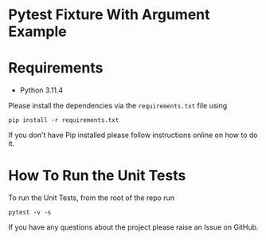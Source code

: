 # Pytest Fixture With Argument Example

<!-- This repo contains the sample code for the article - [What Are Pytest Fixture Scopes? (How To Choose The Best Scope For Your Test)](https://pytest-with-eric.com/pytest-advanced/pytest-fixture-scope/)

This project is a simple example of what are Pytest Fixtures scopes and how to use them. -->

# Requirements
* Python 3.11.4

Please install the dependencies via the `requirements.txt` file using 
```commandline
pip install -r requirements.txt
```
If you don't have Pip installed please follow instructions online on how to do it.

# How To Run the Unit Tests
To run the Unit Tests, from the root of the repo run
```commandline
pytest -v -s
```

If you have any questions about the project please raise an Issue on GitHub. 